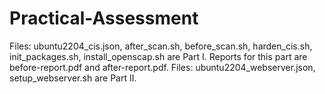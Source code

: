 # Practical-Assessment
Files: ubuntu2204_cis.json, after_scan.sh, before_scan.sh, harden_cis.sh, init_packages.sh, install_openscap.sh are Part I.
Reports for this part are before-report.pdf and after-report.pdf.
Files: ubuntu2204_webserver.json, setup_webserver.sh are Part II.
